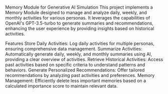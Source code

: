 Memory Module for Generative AI Simulation
This project implements a Memory Module designed to manage and analyze daily, weekly, and monthly activities for various personas. It leverages the capabilities of OpenAI's GPT-3.5-turbo to generate summaries and recommendations, enhancing the user experience by providing insights based on historical activities.

Features
Store Daily Activities: Log daily activities for multiple personas, ensuring comprehensive data management.
Summarize Activities: Automatically generate daily, weekly, and monthly summaries using AI, providing a clear overview of activities.
Retrieve Historical Activities: Access past activities based on specific criteria to understand patterns and behaviors.
Generate Personalized Recommendations: Offer tailored recommendations by analyzing past activities and preferences.
Memory Management: Efficiently delete less important memories based on a calculated importance score to maintain relevant data.
